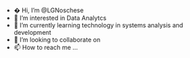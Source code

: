 - � Hi, I’m @LGNoschese
- 👀 I’m interested in Data Analytcs 
- 🌱 I’m currently learning technology in systems analysis and development  
- 💞️ I’m looking to collaborate on 
- 📫 How to reach me ...

<!---
LGNoschese/LGNoschese is a ✨ special ✨ repository because its `README.md` (this file) appears on your GitHub profile.
You can click the Preview link to take a look at your changes.
--->
